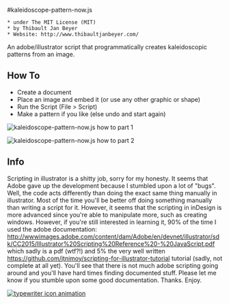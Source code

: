 #kaleidoscope-pattern-now.js

 	* under The MIT License (MIT)
 	* by Thibault Jan Beyer
	* Website: http://www.thibaultjanbeyer.com/

An adobe/illustrator script that programmatically creates kaleidoscopic patterns from an image.

How To
-----------------------------------

+ Create a document
+ Place an image and embed it (or use any other graphic or shape)
+ Run the Script (File > Script)
+ Make a pattern if you like (else undo and start again)

![kaleidoscope-pattern-now.js how to part 1](http://kit.thibaultjanbeyer.com/scripts/illustrator/kaleidoscopics/kaleidoscope-pattern-now_part1.gif)

![kaleidoscope-pattern-now.js how to part 2](http://kit.thibaultjanbeyer.com/scripts/illustrator/kaleidoscopics/kaleidoscope-pattern-now_part2.gif)

Info
---------------------

Scripting in illustrator is a shitty job, sorry for my honesty. It seems that Adobe gave up the development because I stumbled upon a lot of "bugs". Well, the code acts differently than doing the exact same thing manually in illustrator. Most of the time you'll be better off doing something manually than writing a script for it. However, it seems that the scripting in inDesign is more advanced since you're able to manipulate more, such as creating windows. However, if you're still interested in learning it, 90% of the time I used the adobe documentation: http://wwwimages.adobe.com/content/dam/Adobe/en/devnet/illustrator/sdk/CC2015/Illustrator%20Scripting%20Reference%20-%20JavaScript.pdf which sadly is a pdf (wtf?!) and 5% the very well written https://github.com/jtnimoy/scripting-for-illustrator-tutorial tutorial (sadly, not complete at all yet). You'll see that there is not much adobe scripting going around and you'll have hard times finding documented stuff. Please let me know if you stumble upon some good documentation. Thanks. Enjoy.

[![typewriter icon animation](http://kit.thibaultjanbeyer.com/tools/carousel-slider.js/typewriter.gif)](http://thibaultjanbeyer.com/)